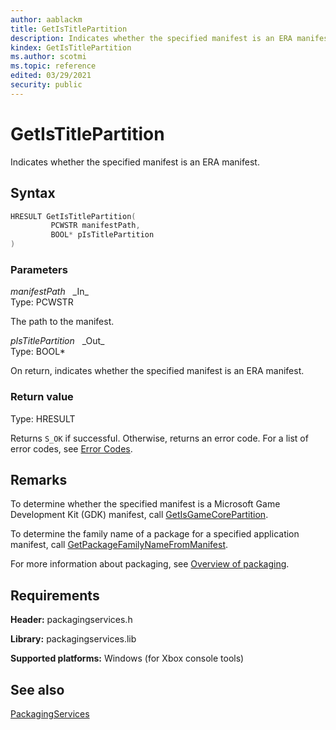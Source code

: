 ```yaml
---
author: aablackm
title: GetIsTitlePartition
description: Indicates whether the specified manifest is an ERA manifest.
kindex: GetIsTitlePartition
ms.author: scotmi
ms.topic: reference
edited: 03/29/2021
security: public
---
```


# GetIsTitlePartition

Indicates whether the specified manifest is an ERA manifest.

<a id="syntaxSection"></a>

## Syntax

```cpp
HRESULT GetIsTitlePartition(
         PCWSTR manifestPath,
         BOOL* pIsTitlePartition
)
```

<a id="parametersSection"></a>

### Parameters

*manifestPath* &nbsp;&nbsp;\_In\_  
Type: PCWSTR

The path to the manifest.

*pIsTitlePartition* &nbsp;&nbsp;\_Out\_  
Type: BOOL\*

On return, indicates whether the specified manifest is an ERA manifest.

<a id="retvalSection"></a>

### Return value

Type: HRESULT

Returns `S_OK` if successful. Otherwise, returns an error code. For a list of error codes, see [Error Codes](../../../errorcodes.md).

<a id="remarksSection"></a>

## Remarks

To determine whether the specified manifest is a Microsoft Game Development Kit (GDK) manifest, call [GetIsGameCorePartition](getisgamecorepartition.md).

To determine the family name of a package for a specified application manifest, call [GetPackageFamilyNameFromManifest](getpackagefamilynamefrommanifest.md).

For more information about packaging, see [Overview of packaging](../../../../packaging/overviews/packaging.md).

<a id="requirementsSection"></a>

## Requirements

**Header:** packagingservices.h

**Library:** packagingservices.lib

**Supported platforms:** Windows (for Xbox console tools)

<a id="seealsoSection"></a>

## See also

[PackagingServices](../packagingservices_members.md)  